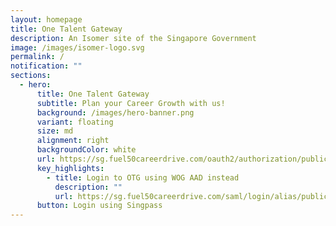 ```yaml
---
layout: homepage
title: One Talent Gateway
description: An Isomer site of the Singapore Government
image: /images/isomer-logo.svg
permalink: /
notification: ""
sections:
  - hero:
      title: One Talent Gateway
      subtitle: Plan your Career Growth with us!
      background: /images/hero-banner.png
      variant: floating
      size: md
      alignment: right
      backgroundColor: white
      url: https://sg.fuel50careerdrive.com/oauth2/authorization/publicservicesdivsgid
      key_highlights:
        - title: Login to OTG using WOG AAD instead
          description: ""
          url: https://sg.fuel50careerdrive.com/saml/login/alias/publicservicesdivsingapore
      button: Login using Singpass
---
```

